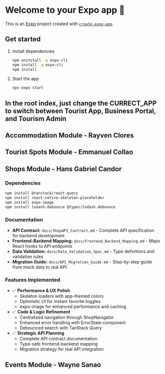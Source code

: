 # Welcome to your Expo app 👋

This is an [Expo](https://expo.dev) project created with [`create-expo-app`](https://www.npmjs.com/package/create-expo-app).

## Get started

1. Install dependencies

   ```bash
   npm uninstall -g expo-cli
   npm install -g expo-cli
   npm install
   ```

2. Start the app

   ```bash
   npx expo start
   ```

## In the root index, just change the CURRECT_APP to switch between Tourist App, Business Portal, and Tourism Admin

## Accommodation Module - Rayven Clores

## Tourist Spots Module - Emmanuel Collao

## Shops Module - Hans Gabriel Candor

### Dependencies
```bash
npm install @tanstack/react-query
npm install react-native-skeleton-placeholder
npm install expo-image
npm install lodash.debounce @types/lodash.debounce
```

### Documentation
- **API Contract:** `docs/ShopAPI_Contract.md` - Complete API specification for backend development
- **Frontend-Backend Mapping:** `docs/Frontend_Backend_Mapping.md` - Maps React hooks to API endpoints
- **Data Validation:** `docs/Data_Validation_Spec.md` - Type definitions and validation rules
- **Migration Guide:** `docs/API_Migration_Guide.md` - Step-by-step guide from mock data to real API

### Features Implemented
- ✅ **Performance & UX Polish**
  - Skeleton loaders with app-themed colors
  - Optimistic UI for instant favorite toggles
  - expo-image for enhanced performance and caching
- ✅ **Code & Logic Refinement**
  - Centralized navigation through ShopNavigator
  - Enhanced error handling with ErrorState component
  - Debounced search with TanStack Query
- ✅ **Strategic API Planning**
  - Complete API contract documentation
  - Type-safe frontend-backend mapping
  - Migration strategy for real API integration



## Events Module - Wayne Sanao
